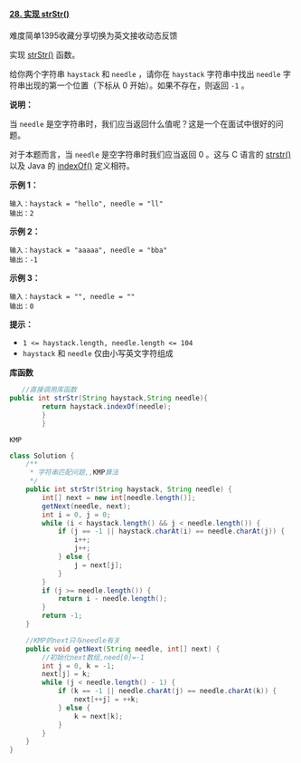 #### [28. 实现 strStr()](https://leetcode.cn/problems/implement-strstr/)

难度简单1395收藏分享切换为英文接收动态反馈

实现 [strStr()](https://baike.baidu.com/item/strstr/811469) 函数。

给你两个字符串 `haystack` 和 `needle` ，请你在 `haystack` 字符串中找出 `needle` 字符串出现的第一个位置（下标从 0 开始）。如果不存在，则返回 `-1` 。

**说明：**

当 `needle` 是空字符串时，我们应当返回什么值呢？这是一个在面试中很好的问题。

对于本题而言，当 `needle` 是空字符串时我们应当返回 0 。这与 C 语言的 [strstr()](https://baike.baidu.com/item/strstr/811469) 以及 Java
的 [indexOf()](https://docs.oracle.com/javase/7/docs/api/java/lang/String.html#indexOf(java.lang.String)) 定义相符。

**示例 1：**

```
输入：haystack = "hello", needle = "ll"
输出：2
```

**示例 2：**

```
输入：haystack = "aaaaa", needle = "bba"
输出：-1
```

**示例 3：**

```
输入：haystack = "", needle = ""
输出：0
```

**提示：**

- `1 <= haystack.length, needle.length <= 104`
- `haystack` 和 `needle` 仅由小写英文字符组成

**库函数**

```java
   //直接调用库函数
public int strStr(String haystack,String needle){
        return haystack.indexOf(needle);
        }
        }
```

`KMP`

```java
class Solution {
    /**
     * 字符串匹配问题,,KMP算法
     */
    public int strStr(String haystack, String needle) {
        int[] next = new int[needle.length()];
        getNext(needle, next);
        int i = 0, j = 0;
        while (i < haystack.length() && j < needle.length()) {
            if (j == -1 || haystack.charAt(i) == needle.charAt(j)) {
                i++;
                j++;
            } else {
                j = next[j];
            }
        }
        if (j >= needle.length()) {
            return i - needle.length();
        }
        return -1;
    }

    //KMP的next只与needle有关
    public void getNext(String needle, int[] next) {
        //初始化next数组,need[0]=-1
        int j = 0, k = -1;
        next[j] = k;
        while (j < needle.length() - 1) {
            if (k == -1 || needle.charAt(j) == needle.charAt(k)) {
                next[++j] = ++k;
            } else {
                k = next[k];
            }
        }
    }
}
```

